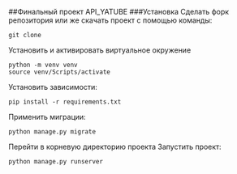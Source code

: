 ##Финальный проект API_YATUBE
###Установка
Сделать форк репозитория или же скачать проект с помощью команды:
```
git clone
```
Установить и активировать виртуальное окружение
```
python -m venv venv
source venv/Scripts/activate
```
Установить зависимости:
```
pip install -r requirements.txt
```
Применить миграции:
```
python manage.py migrate
```
Перейти в корневую директорию проекта
Запустить проект:
```
python manage.py runserver
```

